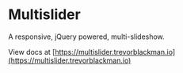 # Multislider

A responsive, jQuery powered, multi-slideshow.

View docs at [https://multislider.trevorblackman.io](https://multislider.trevorblackman.io)

